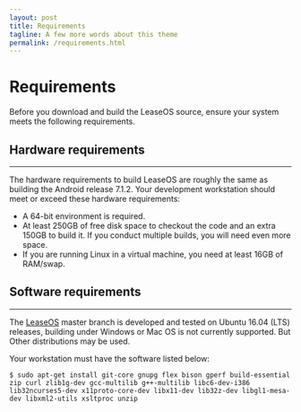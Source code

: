 ```yaml
---
layout: post
title: Requirements
tagline: A few more words about this theme
permalink: /requirements.html
---
```

# Requirements
Before you download and build the LeaseOS source, ensure your system meets the following
requirements.
## Hardware requirements
---
The hardware requirements to build LeaseOS are roughly the same as
building the Android release 7.1.2. Your development workstation should meet or exceed these hardware requirements:
* A 64-bit environment is required.
* At least 250GB of free disk space to checkout the code and an extra 150GB to build it.
If you conduct multiple builds, you will need even more space.
* If you are running Linux in a virtual machine, you need at least 16GB of RAM/swap.

## Software requirements
---
The [LeaseOS](https://github.com/OrderLab/leaseos_local_manifests) master branch is developed and tested on
Ubuntu 16.04 (LTS) releases, building under Windows or Mac OS is not currently supported. But Other distributions may be used.

Your workstation must have the software listed below:
```
$ sudo apt-get install git-core gnupg flex bison gperf build-essential zip curl zlib1g-dev gcc-multilib g++-multilib libc6-dev-i386 lib32ncurses5-dev x11proto-core-dev libx11-dev lib32z-dev libgl1-mesa-dev libxml2-utils xsltproc unzip
```

